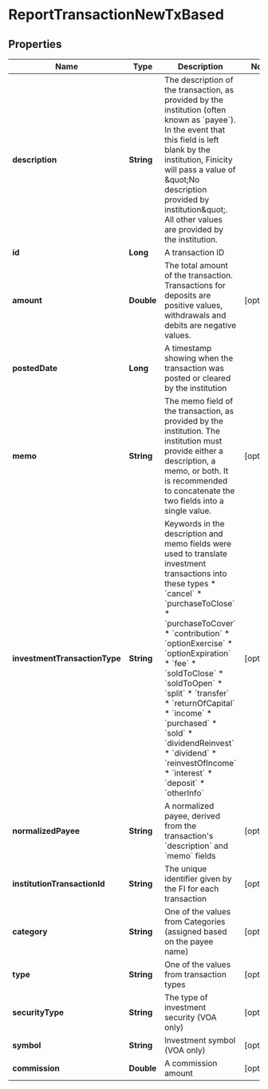 

# ReportTransactionNewTxBased


## Properties

| Name | Type | Description | Notes |
|------------ | ------------- | ------------- | -------------|
|**description** | **String** | The description of the transaction, as provided by the institution (often known as &#x60;payee&#x60;). In the event that this field is left blank by the institution, Finicity will pass a value of \&quot;No description provided by institution\&quot;. All other values are provided by the institution. |  |
|**id** | **Long** | A transaction ID |  |
|**amount** | **Double** | The total amount of the transaction. Transactions for deposits are positive values, withdrawals and debits are negative values. |  [optional] |
|**postedDate** | **Long** | A timestamp showing when the transaction was posted or cleared by the institution |  |
|**memo** | **String** | The memo field of the transaction, as provided by the institution. The institution must provide either a description, a memo, or both. It is recommended to concatenate the two fields into a single value. |  [optional] |
|**investmentTransactionType** | **String** | Keywords in the description and memo fields were used to translate investment transactions into these types  * &#x60;cancel&#x60;  * &#x60;purchaseToClose&#x60;  * &#x60;purchaseToCover&#x60;  * &#x60;contribution&#x60;  * &#x60;optionExercise&#x60;  * &#x60;optionExpiration&#x60;  * &#x60;fee&#x60;  * &#x60;soldToClose&#x60;  * &#x60;soldToOpen&#x60;  * &#x60;split&#x60;  * &#x60;transfer&#x60;  * &#x60;returnOfCapital&#x60;  * &#x60;income&#x60;  * &#x60;purchased&#x60;  * &#x60;sold&#x60;  * &#x60;dividendReinvest&#x60;  * &#x60;dividend&#x60;  * &#x60;reinvestOfIncome&#x60;  * &#x60;interest&#x60;  * &#x60;deposit&#x60;  * &#x60;otherInfo&#x60;  |  [optional] |
|**normalizedPayee** | **String** | A normalized payee, derived from the transaction&#39;s &#x60;description&#x60; and &#x60;memo&#x60; fields |  [optional] |
|**institutionTransactionId** | **String** | The unique identifier given by the FI for each transaction |  [optional] |
|**category** | **String** | One of the values from Categories (assigned based on the payee name) |  [optional] |
|**type** | **String** | One of the values from transaction types |  [optional] |
|**securityType** | **String** | The type of investment security (VOA only) |  [optional] |
|**symbol** | **String** | Investment symbol (VOA only) |  [optional] |
|**commission** | **Double** | A commission amount |  [optional] |



